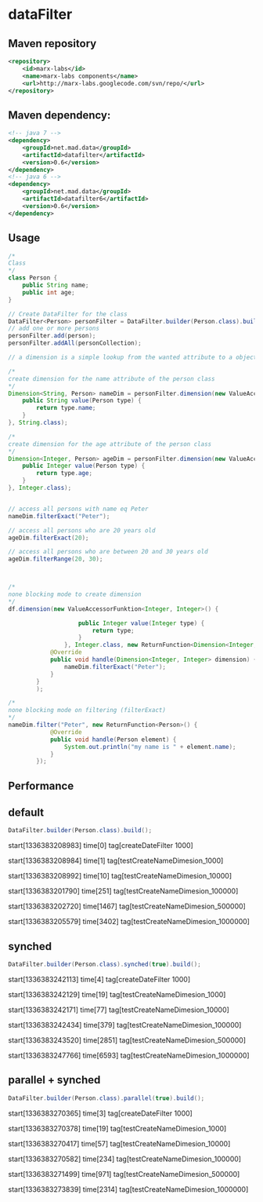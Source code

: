 dataFilter
==========

Maven repository
---------

``` xml
<repository>
	<id>marx-labs</id>
	<name>marx-labs components</name>
	<url>http://marx-labs.googlecode.com/svn/repo/</url>
</repository>
```


Maven dependency: 
-------------
``` xml
<!-- java 7 -->
<dependency>
	<groupId>net.mad.data</groupId>
	<artifactId>datafilter</artifactId>
	<version>0.6</version>
</dependency>
<!-- java 6 -->
<dependency>
	<groupId>net.mad.data</groupId>
	<artifactId>datafilter6</artifactId>
	<version>0.6</version>
</dependency>
```


Usage
-----

``` java
/*
Class
*/
class Person {
	public String name;
	public int age;
}

// Create DataFilter for the class
DataFilter<Person> personFilter = DataFilter.builder(Person.class).build();
// add one or more persons
personFilter.add(person);
personFilter.addAll(personCollection);

// a dimension is a simple lookup from the wanted attribute to a object

/* 
create dimension for the name attribute of the person class
*/
Dimension<String, Person> nameDim = personFilter.dimension(new ValueAccessorFunktion<Person, String>() {
	public String value(Person type) {
		return type.name;
	}
}, String.class);

/* 
create dimension for the age attribute of the person class
*/
Dimension<Integer, Person> ageDim = personFilter.dimension(new ValueAccessorFunktion<Person, Integer>() {
	public Integer value(Person type) {
		return type.age;
	}
}, Integer.class);


// access all persons with name eq Peter
nameDim.filterExact("Peter");

// access all persons who are 20 years old
ageDim.filterExact(20);

// access all persons who are between 20 and 30 years old
ageDim.filterRange(20, 30);



/*
none blocking mode to create dimension
*/
df.dimension(new ValueAccessorFunktion<Integer, Integer>() {

					public Integer value(Integer type) {
						return type;
					}
				}, Integer.class, new ReturnFunction<Dimension<Integer, Integer>>() {
			@Override
			public void handle(Dimension<Integer, Integer> dimension) {
				nameDim.filterExact("Peter");
			}
		}
		);

/*
none blocking mode on filtering (filterExact)
*/
nameDim.filter("Peter", new ReturnFunction<Person>() {
			@Override
			public void handle(Person element) {
				System.out.println("my name is " + element.name);
			}
		});


```

Performance
----------

default
-------
``` java
DataFilter.builder(Person.class).build();
```
start[1336383208983] time[0] tag[createDateFilter 1000]

start[1336383208984] time[1] tag[testCreateNameDimesion_1000]

start[1336383208992] time[10] tag[testCreateNameDimesion_10000]

start[1336383201790] time[251] tag[testCreateNameDimesion_100000]

start[1336383202720] time[1467] tag[testCreateNameDimesion_500000]

start[1336383205579] time[3402] tag[testCreateNameDimesion_1000000]



synched
-------
``` java
DataFilter.builder(Person.class).synched(true).build();
```
start[1336383242113] time[4] tag[createDateFilter 1000]

start[1336383242129] time[19] tag[testCreateNameDimesion_1000]

start[1336383242171] time[77] tag[testCreateNameDimesion_10000]

start[1336383242434] time[379] tag[testCreateNameDimesion_100000]

start[1336383243520] time[2851] tag[testCreateNameDimesion_500000]

start[1336383247766] time[6593] tag[testCreateNameDimesion_1000000]


parallel + synched
------------------
``` java
DataFilter.builder(Person.class).parallel(true).build();
```
start[1336383270365] time[3] tag[createDateFilter 1000]

start[1336383270378] time[19] tag[testCreateNameDimesion_1000]

start[1336383270417] time[57] tag[testCreateNameDimesion_10000]

start[1336383270582] time[234] tag[testCreateNameDimesion_100000]

start[1336383271499] time[971] tag[testCreateNameDimesion_500000]

start[1336383273839] time[2314] tag[testCreateNameDimesion_1000000]